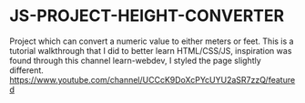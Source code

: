 # JS-PROJECT-HEIGHT-CONVERTER
Project which can convert a numeric value to either meters or feet. 
This is a tutorial walkthrough that I did to better learn HTML/CSS/JS, inspiration was found through this channel learn-webdev, I styled the page slightly different. https://www.youtube.com/channel/UCCcK9DoXcPYcUYU2aSR7zzQ/featured
